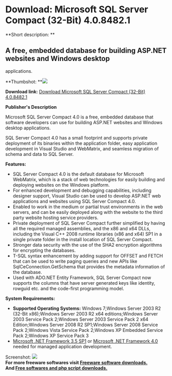 # Download: Microsoft SQL Server Compact (32-Bit) 4.0.8482.1

**Short description: **

## A free, embedded database for building ASP.NET websites and Windows desktop
applications.

  
**Thumbshot: **![](http://www.freewarefiles.com/screenshot/nopic.gif)   
  
**Download link:** [Download Microsoft SQL Server Compact (32-Bit) 4.0.8482.1](http://freesoftwares.boysofts.com/Microsoft-SQL-Server-Compact-32-Bit_program_65257.html)  
  

**Publisher's Description**  
  

Microsoft SQL Server Compact 4.0 is a free, embedded database that software
developers can use for building ASP.NET websites and Windows desktop
applications.

SQL Server Compact 4.0 has a small footprint and supports private deployment
of its binaries within the application folder, easy application development in
Visual Studio and WebMatrix, and seamless migration of schema and data to SQL
Server.

**Features:**

  * SQL Server Compact 4.0 is the default database for Microsoft WebMatrix, which is a stack of web technologies for easily building and deploying websites on the Windows platform. 
  * For enhanced development and debugging capabilities, including designer support, Visual Studio can be used to develop ASP.NET web applications and websites using SQL Server Compact 4.0. 
  * Enabled to work in the medium or partial trust environments in the web servers, and can be easily deployed along with the website to the third party website hosting service providers. 
  * Private deployment of SQL Server Compact further simplified by having all the required managed assemblies, and the x86 and x64 DLLs, including the Visual C++ 2008 runtime libraries (x86 and x64) SP1 in a single private folder in the install location of SQL Server Compact. 
  * Stronger data security with the use of the SHA2 encryption algorithms for encrypting the databases. 
  * T-SQL syntax enhancement by adding support for OFFSET and FETCH that can be used to write paging queries and new APIs like SqlCeConnection.GetSchema that provides the metadata information of the database. 
  * Used with ADO.NET Entity Framework, SQL Server Compact now supports the columns that have server generated keys like identity, rowguid etc. and the code-first programming model. 

**System Requirements:**

  * **Supported Operating Systems:** Windows 7;Windows Server 2003 R2 (32-Bit x86);Windows Server 2003 R2 x64 editions;Windows Server 2003 Service Pack 2;Windows Server 2003 Service Pack 2 x64 Edition;Windows Server 2008 R2 SP1;Windows Server 2008 Service Pack 2;Windows Vista Service Pack 2;Windows XP Embedded Service Pack 2;Windows XP Service Pack 3 
  * [Microsoft .NET Framework 3.5 SP1](http://www.freewarefiles.com/Microsoft-NET-Framework-3_program_31320.html) or [Microsoft .NET Framework 4.0](http://www.freewarefiles.com/Microsoft-NET-Framework-4_program_55008.html) needed for managed application development. 

  
  
Screenshot: ![](http://www.freewarefiles.com/screenshot/nopic.gif)  
**For more freeware softwares visit [Freeware software downloads.](http://freesoftwares.boysofts.com/)**   
**And [Free softwares and php script downloads.](http://www.boysofts.com/)**

